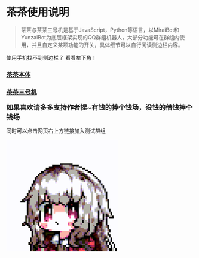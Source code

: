 # 茶茶使用说明

> 茶茶与茶茶三号机是基于JavaScript，Python等语言，以MiraiBot和YunzaiBot为底层框架实现的QQ群组机器人，大部分功能可在群组内使用，并且自定义某项功能的开关，具体细节可以自行阅读侧边栏内容。

使用手机找不到侧边栏？
看看左下角！


### [茶茶本体](one.md)

### [茶茶三号机](three.md)



**<font size=4> 如果喜欢请多多支持作者捏~有钱的捧个钱场，~~没钱的借钱捧个钱场~~ </font>**

同时可以点击网页右上方链接加入测试群组


<img src="img/3.gif" width = "300"  alt="效果图" align=center />